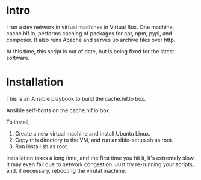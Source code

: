 # Intro

I run a dev network in virtual machines in Virtual Box.
One machine, cache.hif.lo, performs caching of packages
for apt, npm, pypi, and composer.  It also runs Apache and
serves up archive files over http.

At this time, this script is out of date, but is being
fixed for the latest software.

# Installation

This is an Ansible playbook to build the cache.hif.lo box.

Ansible self-hosts on the cache.hif.lo box.  

To install,

1. Create a new virtual machine and install Ubuntu Linux.
2. Copy this directory to the VM, and run ansible-setup.sh as root.  
3. Run install.sh as root.

Installation takes a long time, and the first time you hit
it, it's extremely slow.  It may even fail due to network 
congestion.  Just try re-running your scripts, and, if necessary,
rebooting the virutal machine.
